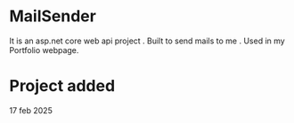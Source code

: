 # MailSender
It is an asp.net core web api project .  Built to send mails to me . Used in my Portfolio webpage.
# Project added 
17 feb 2025 